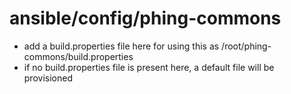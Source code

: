 # ansible/config/phing-commons

* add a build.properties file here for using this as /root/phing-commons/build.properties
* if no build.properties file is present here, a default file will be provisioned